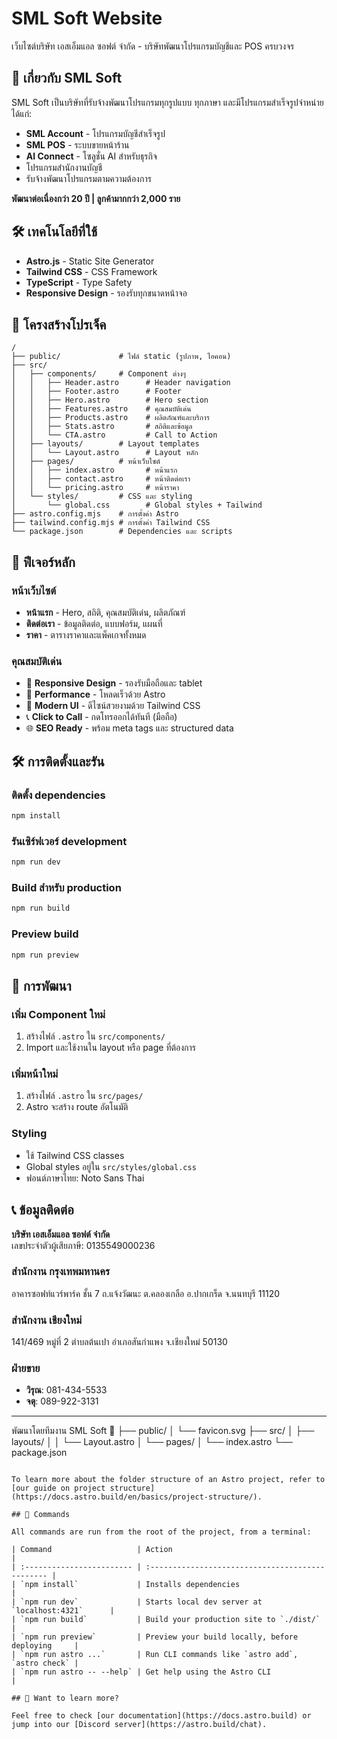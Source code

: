 # SML Soft Website

เว็บไซต์บริษัท เอสเอ็มแอล ซอฟต์ จำกัด - บริษัทพัฒนาโปรแกรมบัญชีและ POS ครบวงจร

## 🏢 เกี่ยวกับ SML Soft

SML Soft เป็นบริษัทที่รับจ้างพัฒนาโปรแกรมทุกรูปแบบ ทุกภาษา และมีโปรแกรมสำเร็จรูปจำหน่าย ได้แก่:

- **SML Account** - โปรแกรมบัญชีสำเร็จรูป
- **SML POS** - ระบบขายหน้าร้าน
- **AI Connect** - โซลูชั่น AI สำหรับธุรกิจ
- โปรแกรมสำนักงานบัญชี
- รับจ้างพัฒนาโปรแกรมตามความต้องการ

**พัฒนาต่อเนื่องกว่า 20 ปี | ลูกค้ามากกว่า 2,000 ราย**

## 🛠️ เทคโนโลยีที่ใช้

- **Astro.js** - Static Site Generator
- **Tailwind CSS** - CSS Framework
- **TypeScript** - Type Safety
- **Responsive Design** - รองรับทุกขนาดหน้าจอ

## 🚀 โครงสร้างโปรเจ็ค

```text
/
├── public/             # ไฟล์ static (รูปภาพ, ไอคอน)
├── src/
│   ├── components/     # Component ต่างๆ
│   │   ├── Header.astro      # Header navigation
│   │   ├── Footer.astro      # Footer 
│   │   ├── Hero.astro        # Hero section
│   │   ├── Features.astro    # คุณสมบัติเด่น
│   │   ├── Products.astro    # ผลิตภัณฑ์และบริการ
│   │   ├── Stats.astro       # สถิติและข้อมูล
│   │   └── CTA.astro         # Call to Action
│   ├── layouts/        # Layout templates
│   │   └── Layout.astro      # Layout หลัก
│   ├── pages/          # หน้าเว็บไซต์
│   │   ├── index.astro       # หน้าแรก
│   │   ├── contact.astro     # หน้าติดต่อเรา
│   │   └── pricing.astro     # หน้าราคา
│   └── styles/         # CSS และ styling
│       └── global.css        # Global styles + Tailwind
├── astro.config.mjs    # การตั้งค่า Astro
├── tailwind.config.mjs # การตั้งค่า Tailwind CSS
└── package.json        # Dependencies และ scripts
```

## 🎯 ฟีเจอร์หลัก

### หน้าเว็บไซต์
- **หน้าแรก** - Hero, สถิติ, คุณสมบัติเด่น, ผลิตภัณฑ์
- **ติดต่อเรา** - ข้อมูลติดต่อ, แบบฟอร์ม, แผนที่
- **ราคา** - ตารางราคาและแพ็คเกจทั้งหมด

### คุณสมบัติเด่น
- 📱 **Responsive Design** - รองรับมือถือและ tablet
- 🚀 **Performance** - โหลดเร็วด้วย Astro
- 🎨 **Modern UI** - ดีไซน์สวยงามด้วย Tailwind CSS
- 📞 **Click to Call** - กดโทรออกได้ทันที (มือถือ)
- 🌐 **SEO Ready** - พร้อม meta tags และ structured data

## 🛠️ การติดตั้งและรัน

### ติดตั้ง dependencies
```bash
npm install
```

### รันเซิร์ฟเวอร์ development
```bash
npm run dev
```

### Build สำหรับ production
```bash
npm run build
```

### Preview build
```bash
npm run preview
```

## 📝 การพัฒนา

### เพิ่ม Component ใหม่
1. สร้างไฟล์ `.astro` ใน `src/components/`
2. Import และใช้งานใน layout หรือ page ที่ต้องการ

### เพิ่มหน้าใหม่
1. สร้างไฟล์ `.astro` ใน `src/pages/`
2. Astro จะสร้าง route อัตโนมัติ

### Styling
- ใช้ Tailwind CSS classes
- Global styles อยู่ใน `src/styles/global.css`
- ฟอนต์ภาษาไทย: Noto Sans Thai

## 📞 ข้อมูลติดต่อ

**บริษัท เอสเอ็มแอล ซอฟต์ จำกัด**  
เลขประจำตัวผู้เสียภาษี: 0135549000236

### สำนักงาน กรุงเทพมหานคร
อาคารซอฟท์แวร์พาร์ค ชั้น 7 ถ.แจ้งวัฒนะ ต.คลองเกลือ อ.ปากเกร็ด จ.นนทบุรี 11120

### สำนักงาน เชียงใหม่  
141/469 หมู่ที่ 2 ตำบลต้นเปา อำเภอสันกำแพง จ.เชียงใหม่ 50130

### ฝ่ายขาย
- **วิรุณ**: 081-434-5533
- **จตุ**: 089-922-3131

---

พัฒนาโดยทีมงาน SML Soft 🚀
├── public/
│   └── favicon.svg
├── src/
│   ├── layouts/
│   │   └── Layout.astro
│   └── pages/
│       └── index.astro
└── package.json
```

To learn more about the folder structure of an Astro project, refer to [our guide on project structure](https://docs.astro.build/en/basics/project-structure/).

## 🧞 Commands

All commands are run from the root of the project, from a terminal:

| Command                   | Action                                           |
| :------------------------ | :----------------------------------------------- |
| `npm install`             | Installs dependencies                            |
| `npm run dev`             | Starts local dev server at `localhost:4321`      |
| `npm run build`           | Build your production site to `./dist/`          |
| `npm run preview`         | Preview your build locally, before deploying     |
| `npm run astro ...`       | Run CLI commands like `astro add`, `astro check` |
| `npm run astro -- --help` | Get help using the Astro CLI                     |

## 👀 Want to learn more?

Feel free to check [our documentation](https://docs.astro.build) or jump into our [Discord server](https://astro.build/chat).
